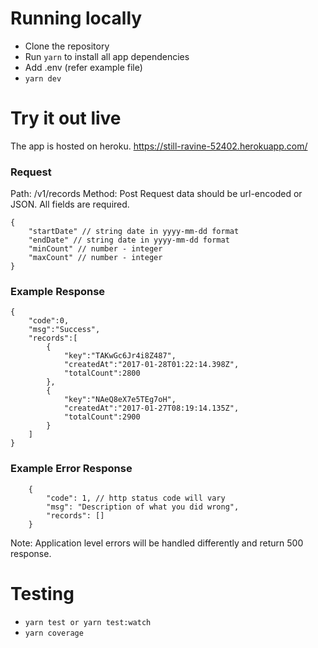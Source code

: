 # Running locally

- Clone the repository
- Run `yarn` to install all app dependencies
- Add .env (refer example file)
- `yarn dev`

# Try it out live

The app is hosted on heroku. https://still-ravine-52402.herokuapp.com/

### Request

Path: /v1/records
Method: Post
Request data should be url-encoded or JSON. All fields are required.

```
{
    "startDate" // string date in yyyy-mm-dd format
    "endDate" // string date in yyyy-mm-dd format
    "minCount" // number - integer
    "maxCount" // number - integer
}
```

### Example Response

```
{
    "code":0,
    "msg":"Success",
    "records":[
        {
            "key":"TAKwGc6Jr4i8Z487",
            "createdAt":"2017-01-28T01:22:14.398Z",
            "totalCount":2800
        },
        {
            "key":"NAeQ8eX7e5TEg7oH",
            "createdAt":"2017-01-27T08:19:14.135Z",
            "totalCount":2900
        }
    ]
}

```

### Example Error Response

```
    {
        "code": 1, // http status code will vary
        "msg": "Description of what you did wrong",
        "records": []
    }
```

Note: Application level errors will be handled differently and return 500 response.

# Testing

- `yarn test or yarn test:watch`
- `yarn coverage`

